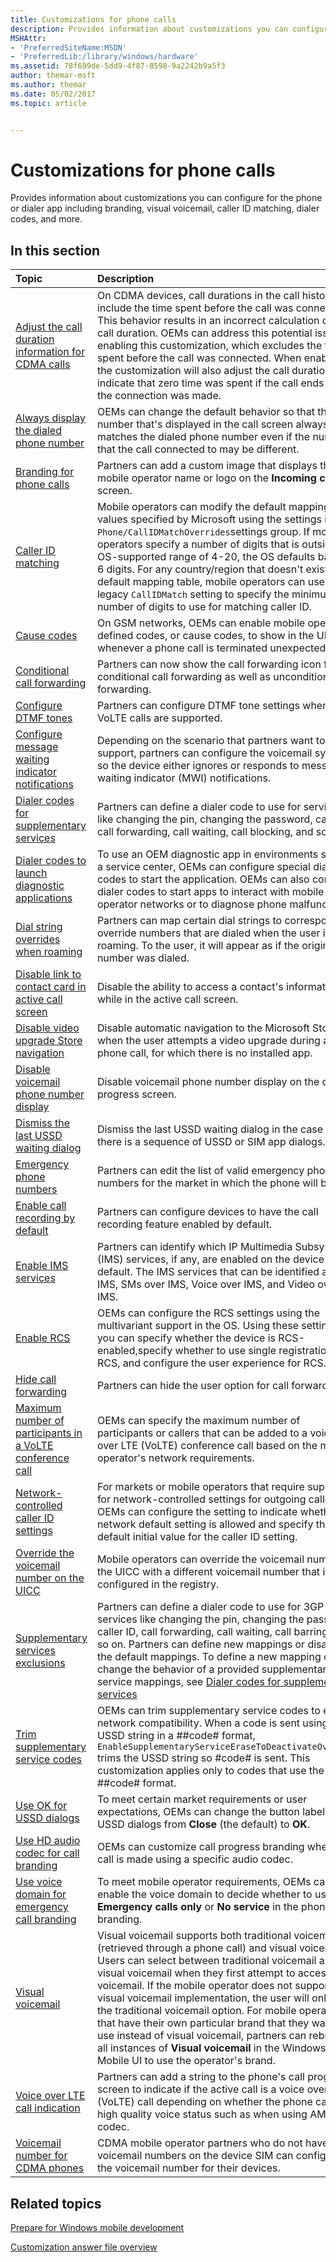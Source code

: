 ```yaml
---
title: Customizations for phone calls
description: Provides information about customizations you can configure for the phone or dialer app including branding, visual voicemail, caller ID matching, dialer codes, and more.
MSHAttr:
- 'PreferredSiteName:MSDN'
- 'PreferredLib:/library/windows/hardware'
ms.assetid: 78f699de-5dd9-4f87-8598-9a2242b9a5f3
author: themar-msft
ms.author: themar
ms.date: 05/02/2017
ms.topic: article


---
```

# Customizations for phone calls

Provides information about customizations you can configure for the phone or dialer app including branding, visual voicemail, caller ID matching, dialer codes, and more.

## In this section

| Topic                                 | Description                                                                                   |
|:--------------------------------------|:----------------------------------------------------------------------------------------------|
| [Adjust the call duration information for CDMA calls](adjust-the-call-duration-information-for-cdma-calls.md) | On CDMA devices, call durations in the call history may include the time spent before the call was connected. This behavior results in an incorrect calculation of the call duration. OEMs can address this potential issue by enabling this customization, which excludes the time spent before the call was connected. When enabled, the customization will also adjust the call duration to indicate that zero time was spent if the call ends before the connection was made. |
| [Always display the dialed phone number](always-display-the-dialed-phone-number.md)   | OEMs can change the default behavior so that the number that's displayed in the call screen always matches the dialed phone number even if the number that the call connected to may be different.    |
| [Branding for phone calls](branding-for-phone-calls.md)   | Partners can add a custom image that displays the mobile operator name or logo on the **Incoming call** screen.  |
|[Caller ID matching](caller-id-matching.md)    | Mobile operators can modify the default mapping values specified by Microsoft using the settings in the `Phone/CallIDMatchOverrides`settings group. If mobile operators specify a number of digits that is outside the OS-supported range of 4-20, the OS defaults back to 6 digits. For any country/region that doesn't exist in the default mapping table, mobile operators can use the legacy `CallIDMatch` setting to specify the minimum number of digits to use for matching caller ID. |
| [Cause codes](cause-codes.md) | On GSM networks, OEMs can enable mobile operator-defined codes, or cause codes, to show in the UI whenever a phone call is terminated unexpectedly.   |
| [Conditional call forwarding](conditional-call-forwarding.md) | Partners can now show the call forwarding icon for conditional call forwarding as well as unconditional call forwarding.  |
| [Configure DTMF tones](dtmf-tones.md) | Partners can configure DTMF tone settings when VoLTE calls are supported.  |
| [Configure message waiting indicator notifications](configure-message-waiting-indicator-notifications.md) | Depending on the scenario that partners want to support, partners can configure the voicemail system so the device either ignores or responds to message waiting indicator (MWI) notifications.   |
| [Dialer codes for supplementary services](dialer-codes-for-supplementary-services.md) | Partners can define a dialer code to use for services like changing the pin, changing the password, caller ID, call forwarding, call waiting, call blocking, and so on.   |
| [Dialer codes to launch diagnostic applications](dialer-codes-to-launch-diagnostic-applications.md)   | To use an OEM diagnostic app in environments such as a service center, OEMs can configure special dialer codes to start the application. OEMs can also configure dialer codes to start apps to interact with mobile operator networks or to diagnose phone malfunctions.  |
| [Dial string overrides when roaming](dial-string-overrides-when-roaming.md)   | Partners can map certain dial strings to corresponding override numbers that are dialed when the user is roaming. To the user, it will appear as if the original number was dialed.   |
| [Disable link to contact card in active call screen](disable-link-to-contact-card-in-active-call-screen.md)   | Disable the ability to access a contact's information while in the active call screen.        |
| [Disable video upgrade Store navigation](disable-video-upgrade-store-navigation.md)   | Disable automatic navigation to the Microsoft Store when the user attempts a video upgrade during a phone call, for which there is no installed app.  |
| [Disable voicemail phone number display](disable-voicemail-phone-number-display.md)   | Disable voicemail phone number display on the call progress screen.   |
| [Dismiss the last USSD waiting dialog](dismiss-the-last-ussd-waiting-dialog.md)   | Dismiss the last USSD waiting dialog in the case where there is a sequence of USSD or SIM app dialogs.    |
| [Emergency phone numbers](emergency-phone-numbers.md) | Partners can edit the list of valid emergency phone numbers for the market in which the phone will be sold.   |
| [Enable call recording by default](enable-call-recording-by-default.md)  | Partners can configure devices to have the call recording feature enabled by default. |
| [Enable IMS services](enable-ims-services.md) | Partners can identify which IP Multimedia Subsystem (IMS) services, if any, are enabled on the device by default. The IMS services that can be identified are: IMS, SMs over IMS, Voice over IMS, and Video over IMS. |
| [Enable RCS](enable-rcs.md)   | OEMs can configure the RCS settings using the multivariant support in the OS. Using these settings, you can specify whether the device is RCS-enabled,specify whether to use single registration for RCS, and configure the user experience for RCS. |
| [Hide call forwarding](call-forwarding.md) | Partners can hide the user option for call forwarding.    |
| [Maximum number of participants in a VoLTE conference call](maximum-number-of-participants-in-a-volte-conference-call.md) | OEMs can specify the maximum number of participants or callers that can be added to a voice over LTE (VoLTE) conference call based on the mobile operator's network requirements. |
| [Network-controlled caller ID settings](network-controlled-caller-id-settings.md) | For markets or mobile operators that require support for network-controlled settings for outgoing caller ID, OEMs can configure the setting to indicate whether the network default setting is allowed and specify the default initial value for the caller ID setting.   |
| [Override the voicemail number on the UICC](overriding-the-voicemail-number-on-the-uicc.md)   | Mobile operators can override the voicemail number on the UICC with a different voicemail number that is configured in the registry.  |
| [Supplementary services exclusions](supplementary-services-exclusions.md) | Partners can define a dialer code to use for 3GP USSD services like changing the pin, changing the password, caller ID, call forwarding, call waiting, call barring, and so on. Partners can define new mappings or disable the default mappings. To define a new mapping or change the behavior of a provided supplementary service mappings, see [Dialer codes for supplementary services](dialer-codes-for-supplementary-services.md)  |
| [Trim supplementary service codes](phone-settings--trim-supplementary-service-codes.md)| OEMs can trim supplementary service codes to ensure network compatibility. When a code is sent using a USSD string in a ##code# format, `EnableSupplementaryServiceEraseToDeactivateOverride` trims the USSD string so #code# is sent. This customization applies only to codes that use the ##code# format.  |
| [Use OK for USSD dialogs](use-ok-for-ussd-dialogs.md) | To meet certain market requirements or user expectations, OEMs can change the button label in USSD dialogs from **Close** (the default) to **OK**.    |
| [Use HD audio codec for call branding](use-hd-audio-codec-for-call-branding.md)   | OEMs can customize call progress branding when a call is made using a specific audio codec.   |
| [Use voice domain for emergency call branding](use-voice-domain-for-emergency-call-branding.md)   | To meet mobile operator requirements, OEMs can enable the voice domain to decide whether to use **Emergency calls only** or **No service** in the phone UI branding.    |
| [Visual voicemail](visual-voicemail.md)   | Visual voicemail supports both traditional voicemail (retrieved through a phone call) and visual voicemail. Users can select between traditional voicemail and visual voicemail when they first attempt to access voicemail. If the mobile operator does not support this visual voicemail implementation, the user will only see the traditional voicemail option. For mobile operators that have their own particular brand that they want to use instead of visual voicemail, partners can rebrand all instances of **Visual voicemail** in the Windows 10 Mobile UI to use the operator's brand. |
| [Voice over LTE call indication](voice-over-lte-call-indication.md)   | Partners can add a string to the phone's call progress screen to indicate if the active call is a voice over LTE (VoLTE) call depending on whether the phone call is in high quality voice status such as when using AMR-WB codec.    |
| [Voicemail number for CDMA phones](voicemail-number-for-cdma-phones.md)   | CDMA mobile operator partners who do not have the voicemail numbers on the device SIM can configure the voicemail number for their devices.   |

## Related topics

[Prepare for Windows mobile development](https://docs.microsoft.com/en-us/windows-hardware/manufacture/mobile/preparing-for-windows-mobile-development)

[Customization answer file overview](https://docs.microsoft.com/en-us/windows-hardware/customize/mobile/mcsf/customization-answer-file)
